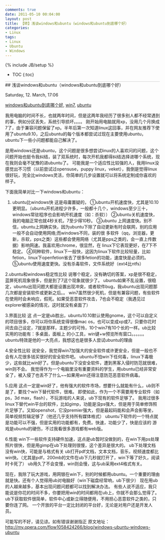 ```yaml
---
comments: true
date: 2011-05-10 00:04:00
layout: post
title: 【转】浅谈windows和ubuntu（windows和ubuntu到底哪个好）
categories:
- Linux
tags:
- Linux
- Ubuntu
- Windows
---
```


{% include JB/setup %}
* TOC
{:toc}
<div style="border-bottom: 1px solid #ccc;line-height: 1.3em;"></div>
## 浅谈windows和ubuntu（windows和ubuntu到底哪个好）





Saturday, 12. March, 17:06





[windows和ubuntu到底哪个好](http://my.opera.com/flow1058424266/blog/index.dml/tag/windows%E5%92%8Cubuntu%E5%88%B0%E5%BA%95%E5%93%AA%E4%B8%AA%E5%A5%BD), [win7](http://my.opera.com/flow1058424266/blog/index.dml/tag/win7), [ubuntu](http://my.opera.com/flow1058424266/blog/index.dml/tag/ubuntu)





我用电脑的时间不长，也就两年时间，但是这两年我经历了很多别人都不经常遇到的事，例如分区丢失，系统引导损坏。。。。
刚开始用电脑就用xp，没用几个月换成7了，由于兼容问题保留了xp。半年后第一次知道linux这回事，并在网友推荐下使用了ubuntu9.10，之后ubuntu的每个版本都尝试过现在主要使用ubuntu，ubuntu下一些小问题都能自己解决了。

是用windows还是ubuntu，这个问题是很多想尝试linux的人喜欢问的问题，这个问题开始也挺令我纠结，装了双系统时，每次开机我都得纠结选择进哪个系统，现在我则会毫不犹豫的进ubuntu了。
可能我是一个适应性比较强的人，我用linux没感觉出不习惯（以前尝试过opensuse，puppy linux，veket），我倒是觉得linux很好玩，完全比windows灵活，你简单的几步设置就可以将系统定制成你喜欢的样子。

下面我简单对比一下windows和ubuntu：

1. ubuntu比windows快
这是毋庸置疑的，
①ubuntu开机速度快，尤其是10.10更明显。（ubuntu开机进程少许多，一般都十几个，windows至少三十，windows常驻程序也会影响开机速度（如：杀软））
②ubuntu关机速度快，我的电脑正常也就4秒关机，7至少得10秒。
③ubuntu
上网速度快。别不信，ubuntu上网确实快，因为ubuntu下除了自动更新有时会联网，别的应用一般不会自动使用网络;而windows不同，装的很
多软件（qq，浏览器，更新，杀软，pps之类）这些都会使用网络（尤其是pps之类的，会一直上传数据）影响网速。我喜欢用chrome，很显然，在
linux下它表现更好，在7下不稳定。
④同种软件，linux下一般快，这因为linux下软件比较轻量，比如fetion，linux下openfetion省去了很多fetion的功能，速度快是必须的。
⑤ubuntu使用速度更快。没有杀毒软件，文件系统好（ext4比ntfs）

2.ubuntu和windows稳定性比较
说哪个稳定，没有确切的答案，xp是很不稳定，蓝屏死机现象很多，但是到了7这个现象就很少了。
ubuntu如果不乱设置，很稳定，ubuntu出现问题大都是设置出现冲突，或者软件bug，我ubuntu出现问题那几次都是安装软件或更新之后。。
win7虽然很少死机，但是有兼容问题，有些软件在使用时会未响应，假死。如果受恶意软件攻击，7也会不稳定（我遇见过explorer被感染的情况，这时就没有桌面了）

3.界面比较
这
点一定是ub胜出，ubuntu10.10默认使用gnome，这个可以自定义的项目很多，你可以将你系统变得很像mac
os，也可以变成xp或7。只要你花时间去自己设定，7就是那样，主题少的可怜，10个win7有10个长的一样。ub比较实用的功能有：多桌面，面板上
的小工具，win键+w预览所有窗口。。。。。。
ubuntu特效是他的一大亮点，我想这也是很多人尝试ubuntu的理由

4.安全性比较
说安全，我觉得win7加强大的安全软件或许更安全，但是一般也不会有人花很多钱买很好的安全软件吧。
ubuntu不怕win下任何毒，linux下毒极少，这些就比win好了。但是ubuntu下没安全软件，遭到黑客入侵时防范就很难，win则不会。
我觉得作为一个电脑里没有重要资料的学生，用ubuntu已经非常安全了，被入侵了也丢不了什么~~如果用win还得注意防范恶意软件病毒。

5.应用
这点一定是win好了，他有强大的软件市场，想要什么就能有什么，ub则不是了，要找个win下替代软件，很难。
即使如此，作为一个不需要用专业软件（如ps，3d max，flash），不玩游戏的人来说，ub下现有的软件足够了。
我用过很多linux下替代win平台的软件，比如gimp，功能是没ps强大，但是用于简单修饰照片足够了。又如openshot，它没premier强大，但是最起码能和会声会影等坐，简单视频剪辑足够了（他还几乎支持所有媒体格式）
ubuntu下软件的一个特点就是功能可以不强，但是实用的功能都有，免费。快速，功能少了，快是应该的
游戏是ubuntu的硬伤，不过我看很多游戏都有web版。

6.性能
win下一些软件支持硬件加速，这点是ub暂时没做到的，在win下用ps处理照片很快，但是用gimp在ub下处理则很慢，这个差异是很大的。
ub下处理文档没有win快，可能是与格式有关
ub打开pdf文档，文本文档，音乐，视频速度都比win快。（尤其是pdf，200mb的文件在ub下几秒就打开了，win下等了好久，阅读时卡死了）
ub用久了不会变慢，win则会慢，这与ub采用ext4格式有关。

现在，我除了玩大游戏，用网银在win下，别的时候都用ubuntu。一个重要的理由就是快。还有个人觉得用ub对电脑好（win下磁盘经常响，ub下很少）
现在用ub的人越来越多，基本出现问题问题都可以找到解决办法。
有些人说不适应，我只能说是你花的时间不多，你要把用win的时间都用在ub上，你就不会那么觉得了。
ub下获取软件很简单，软件中心或新立得随便用，不用担心恶意软件之类的，只要你连了网。
一个开放的平台一定比封闭的平台好，无论是对用户还是开发人员。

可能写的不好，请见谅。如有错误谢谢指正
原文地址：http://my.opera.com/flow1058424266/blog/windows-ubuntu-windows-ubuntu
